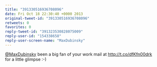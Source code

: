 ```yaml
---
title: "391330516936708096"
date: Fri Oct 18 22:30:40 +0000 2013
original-tweet-id: "391330516936708096"
retweets: 0
favorites: 0
reply-tweet-id: "391323530828075009"
reply-user-id: "154338658"
reply-user-screen-name: "MaxDubinsky"
---
```

<a href="https://twitter.com/MaxDubinsky">@MaxDubinsky</a> been a big fan of your work mail at http://t.co/dfKfn00drk for a little glimpse :-)
